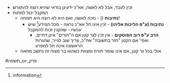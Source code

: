 * זכין לעבד, אבל לא לאשה, אא"כ ידעינן בודאי שהיא רוצה להתגרש
* המקבל יכול למחות
	* **נתיבות** () - נזכה לאשה, ואם היא לא רוצה היא תמחה\!
		* **נתיבות (ע"פ הליכות אליהו)** - זכין אינו חל אא"כ נראה - מכל המידע[^1] שיש עכשיו - שהקנין זכות להמקבל
			* **הרב ע"פ רוב הפוסקים** - אין זכין לגר קטן אם ה"הורים" אינן דתיים, ואפי' אם הקטן "חזר בתשובה" אח"כ, צריך שוב לגייר, שהגרות הראשונה אינה חל למפרע
	* אולי בכל גר קטן, אם אינו שומר תורה ומצוות כשהוא בר מצוה זה נחשב מחאה

#פרק_יוט_תשפה

[^1]: information